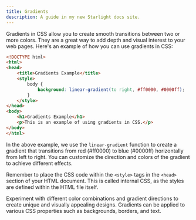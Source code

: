```yaml
---
title: Gradients
description: A guide in my new Starlight docs site.
---
```

Gradients in CSS allow you to create smooth transitions between two or more colors. They are a great way to add depth and visual interest to your web pages. Here's an example of how you can use gradients in CSS:

```html
<!DOCTYPE html>
<html>
<head>
    <title>Gradients Example</title>
    <style>
        body {
            background: linear-gradient(to right, #ff0000, #0000ff);
        }
    </style>
</head>
<body>
    <h1>Gradients Example</h1>
    <p>This is an example of using gradients in CSS.</p>
</body>
</html>
```

In the above example, we use the `linear-gradient` function to create a gradient that transitions from red (#ff0000) to blue (#0000ff) horizontally from left to right. You can customize the direction and colors of the gradient to achieve different effects.

Remember to place the CSS code within the `<style>` tags in the `<head>` section of your HTML document. This is called internal CSS, as the styles are defined within the HTML file itself.

Experiment with different color combinations and gradient directions to create unique and visually appealing designs. Gradients can be applied to various CSS properties such as backgrounds, borders, and text.
